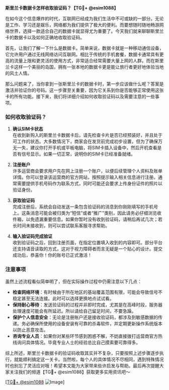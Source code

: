 **斯里兰卡数据卡怎样收取验证码？【TG💪+ @esim1088】**

在如今这个信息爆炸的时代，互联网已经成为我们生活中不可或缺的一部分。无论是工作、学习还是娱乐，网络都为我们提供了极大的便利。而要想随时随地畅游网络世界，选择一款适合自己的数据卡就显得尤为重要了。今天我们就来聊聊斯里兰卡的数据卡以及如何正确地收取验证码。

首先，让我们了解一下什么是数据卡。简单来说，数据卡就是一种移动通信设备，它允许用户通过无线网络访问互联网。相比于传统的手机套餐，数据卡通常具有更高的流量上限和更灵活的使用方式，非常适合经常需要大量上网的人群。而在斯里兰卡这样一个美丽的岛国，拥有一张本地的数据卡更是能让旅行者更好地体验当地的风土人情。

那么问题来了，当你拿到一张斯里兰卡的数据卡时，第一步应该做什么呢？答案是激活并验证你的号码。这一步骤至关重要，因为它关系到你是否能够正常使用这张卡的所有功能。接下来，我们将详细介绍如何收取验证码以及需要注意的一些事项。

### 如何收取验证码？

1. **确认SIM卡状态**  
   在收到新购入的斯里兰卡数据卡后，请先检查卡片是否已经预装好，并且处于可工作的状态。大多数情况下，商家会在发货前完成初步设置，但为了确保万无一失，建议你打开手机或平板电脑，将SIM卡插入设备中，然后开机查看是否有信号显示。如果一切正常，说明你的SIM卡已经准备就绪。

2. **注册账户**  
   许多运营商会要求用户先在网上注册一个账户，以便后续管理个人资料及账单详情。你可以登录该运营商的官方网站，按照提示输入相关信息进行注册。通常需要提供手机号码作为联系方式，同时可能还会要求上传身份证件的照片以验证身份。

3. **获取验证码**  
   完成注册后，系统会自动发送一条包含验证码的消息到你刚刚填写的手机号上。这条消息可能会被归类为“短信”或者“推广”类别，因此请务必仔细浏览收件箱，以免遗漏重要信息。如果你暂时没有收到验证码，请稍后再试几次；若长时间未接收到，则可以尝试联系客服寻求帮助。

4. **输入验证码完成验证**  
   收到验证码之后，回到注册页面，在指定位置填入收到的内容即可。部分平台还支持语音读取的方式，这对于视力障碍者而言无疑是一个贴心的设计。提交成功后，恭喜你！你的账号已正式激活！

### 注意事项

虽然上述流程看似简单明了，但在实际操作过程中仍需注意以下几点：

- **检查网络环境**：有时候由于所在地区的基站覆盖范围有限，可能会导致信号不稳定甚至无法连接。此时可以选择更换地点试试看。
- **保持耐心等待**：发送验证码的过程并非即时完成，尤其是在高峰时段，服务器处理速度可能会有所延迟。所以请给自己留足时间，不要急躁。
- **保护个人信息安全**：无论是注册账户还是接收验证码，都涉及到敏感数据的传递。务必确保所使用的设备安装有可靠的杀毒软件，并定期更新操作系统版本以防止恶意攻击。
- **咨询专业人员**：如果你对某些环节感到困惑不解，不妨直接拨打运营商官方热线询问具体情况。毕竟专业人士的经验总比自己摸索要可靠得多。

综上所述，斯里兰卡数据卡的验证码收取其实并不复杂，只要按照上述步骤逐步执行，就能顺利搞定这一关卡。当然啦，每个人的具体情况不尽相同，遇到特殊情况时也别忘了灵活应对哦！希望本文能为大家带来些许启发与帮助。最后再次提醒大家关注我们的频道【TG💪+ @esim1088】获取更多实用资讯吧～  

[[TG💪+ @esim1088](https://t.me/s/esim1088) ![Image](https://i.postimg.cc/4NQfJmqS/Snipaste-2025-05-13-00-14-12.png)]